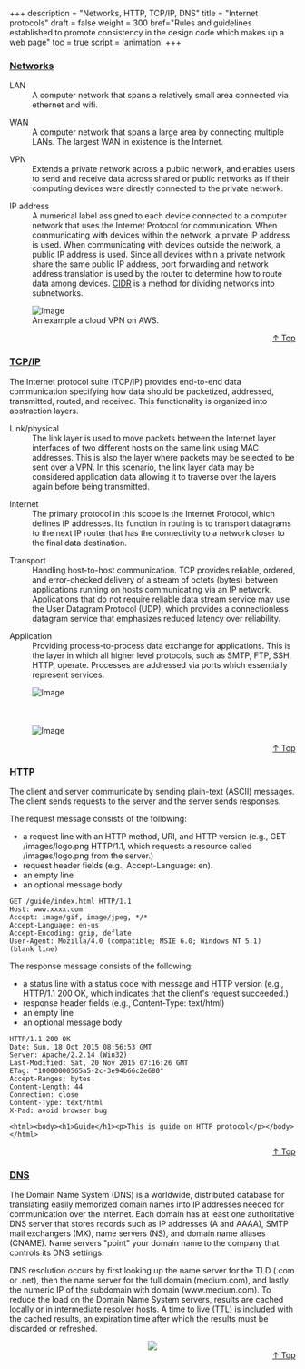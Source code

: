 +++
description = "Networks, HTTP, TCP/IP, DNS"
title = "Internet protocols"
draft = false
weight = 300
bref="Rules and guidelines established to promote consistency in the design code which makes up a web page"
toc = true
script = 'animation'
+++

<h3 class="section-head" id="h-Section1"><a href="#h-Section1">Networks</a></h3>
  <div class="example">
    <dl>
      <dt>LAN</dt>
      <dd>A computer network that spans a relatively small area connected via ethernet and wifi.</dd>
    </dl>
    <dl>
      <dt>WAN</dt>
      <dd>A computer network that spans a large area by connecting multiple LANs. The largest WAN in existence is the Internet.</dd>
    </dl>
    <dl>
      <dt>VPN</dt>
      <dd>Extends a private network across a public network, and enables users to send and receive data across shared or public networks as if their computing devices were directly connected to the private network.</dd>
    </dl>
    <dl>
      <dt>IP address</dt>
      <dd>A numerical label assigned to each device connected to a computer network that uses the Internet Protocol for communication. When communicating with devices within the network, a private IP address is used. When communicating with devices outside the network, a public IP address is used. Since all devices within a private network share the same public IP address, port forwarding and network address translation is used by the router to determine how to route data among devices. <a href="https://en.wikipedia.org/wiki/Classless_Inter-Domain_Routing">CIDR</a> is a method for dividing networks into subnetworks.</dd>
    </dl>
    <figure>
      <img alt="Image" src="https://www.javascripter.co/img/basics/AWS_VPC.png">
      <figcaption>
        An example a cloud VPN on AWS.
      </figcaption>
    </figure>
  </div>
<div style="text-align:right"> <a href="#top">&#8593; Top</a></div>

<h3 class="section-head" id="h-Section2"><a href="#h-Section2">TCP/IP</a></h3>
  <div class="example">
  <p>The Internet protocol suite (TCP/IP) provides end-to-end data communication specifying how data should be packetized, addressed, transmitted, routed, and received. This functionality is organized into abstraction layers.</p>
  <dl>
      <dt>Link/physical</dt>
      <dd>The link layer is used to move packets between the Internet layer interfaces of two different hosts on the same link using MAC addresses. This is also the layer where packets may be selected to be sent over a VPN. In this scenario, the link layer data may be considered application data allowing it to traverse over the layers again before being transmitted.</dd>
    </dl>
    <dl>
      <dt>Internet</dt>
      <dd>The primary protocol in this scope is the Internet Protocol, which defines IP addresses. Its function in routing is to transport datagrams to the next IP router that has the connectivity to a network closer to the final data destination.</dd>
    </dl>
    <dl>
      <dt>Transport</dt>
      <dd>Handling host-to-host communication. TCP provides reliable, ordered, and error-checked delivery of a stream of octets (bytes) between applications running on hosts communicating via an IP network. Applications that do not require reliable data stream service may use the User Datagram Protocol (UDP), which provides a connectionless datagram service that emphasizes reduced latency over reliability.</dd>
    </dl>
    <dl>
      <dt>Application</dt>
      <dd>Providing process-to-process data exchange for applications. This is the layer in which all higher level protocols, such as SMTP, FTP, SSH, HTTP, operate. Processes are addressed via ports which essentially represent services.</dd>
    </dl>
    <p> </p>
    <div class="row">
      <div class="col col-6">
      <figure>
        <img alt="Image" src="/img/basics/tcp2.png">
      </figure>
      </div>
      <div class="col col-6">
        <figure style="margin-top:50px">
          <img alt="Image" src="/img/basics/tcp.jpg">
        </figure>
      </div>
    </div>
  </div>
<div style="text-align:right"> <a href="#top">&#8593; Top</a></div>

<h3 class="section-head" id="h-Section3"><a href="#h-Section3">HTTP</a></h3>
  <div class="example">
  <p>The client and server communicate by sending plain-text (ASCII) messages. The client sends requests to the server and the server sends responses. </p>
  <p>The request message consists of the following:</p>
  <ul>
    <li>a request line with an HTTP method, URI, and HTTP version (e.g., GET /images/logo.png HTTP/1.1, which requests a resource called /images/logo.png from the server.)</li>
    <li>request header fields (e.g., Accept-Language: en).</li>
    <li>an empty line</li>
    <li>an optional message body</li>
  </ul>
<pre><code>GET /guide/index.html HTTP/1.1
Host: www.xxxx.com
Accept: image/gif, image/jpeg, */*
Accept-Language: en-us
Accept-Encoding: gzip, deflate
User-Agent: Mozilla/4.0 (compatible; MSIE 6.0; Windows NT 5.1)
(blank line)
</code></pre>

  <p>The response message consists of the following:</p>
  <ul>
    <li>a status line with a status code with message and HTTP version (e.g., HTTP/1.1 200 OK, which indicates that the client's request succeeded.)</li>
    <li>response header fields (e.g., Content-Type: text/html)</li>
    <li>an empty line</li>
    <li>an optional message body</li>
  </ul>
<pre><code>HTTP/1.1 200 OK
Date: Sun, 18 Oct 2015 08:56:53 GMT
Server: Apache/2.2.14 (Win32)
Last-Modified: Sat, 20 Nov 2015 07:16:26 GMT
ETag: "10000000565a5-2c-3e94b66c2e680"
Accept-Ranges: bytes
Content-Length: 44
Connection: close
Content-Type: text/html
X-Pad: avoid browser bug<br/>
&lt;html&gt;&lt;body&gt;&lt;h1&gt;Guide&lt;/h1&gt;&lt;p&gt;This is guide on HTTP protocol&lt;/p&gt;&lt;/body&gt;&lt;/html&gt;</code></pre>

</div>

<div style="text-align:right"> <a href="#top">&#8593; Top</a></div>

<h3 class="section-head" id="h-Section4"><a href="#h-Section4">DNS</a></h3>
  <div class="example">
  <p>The Domain Name System (DNS) is a worldwide, distributed database for translating easily memorized domain names into IP addresses needed for communication over the internet. Each domain has at least one authoritative DNS server that stores records such as IP addresses (A and AAAA), SMTP mail exchangers (MX), name servers (NS), and domain name aliases (CNAME). Name servers "point" your domain name to the company that controls its DNS settings.</p>

  <p>DNS resolution occurs by first looking up the name server for the TLD (.com or .net), then the name server for the full domain (medium.com), and lastly the numeric IP of the subdomain with domain (www.medium.com). To reduce the load on the Domain Name System servers, results are cached locally or in intermediate resolver hosts. A time to live (TTL) is included with the cached results, an expiration time after which the results must be discarded or refreshed.</p>
    <div style="text-align:center">
      <img src="https://www.javascripter.co/img/basics/dns.png">
    </div>
  </div>
<div style="text-align:right"> <a href="#top">&#8593; Top</a></div>

